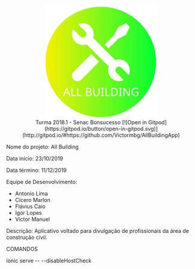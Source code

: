 <p align="center">
<img src="/src/assets/icon/logotipo_transparente.png" width="300px"><br>
Turma 2018.1 - Senac Bonsucesso
[![Open in Gitpod](https://gitpod.io/button/open-in-gitpod.svg)](http://gitpod.io/#https://github.com/Victormbg/AllBuildingApp)
</p>
Nome do projeto: All Building

Data início: 23/10/2019

Data término: 11/12/2019

Equipe de Desenvolvimento:

- Antonio Lima
- Cícero Marlon
- Flávius Caio
- Igor Lopes
- Victor Manuel

Descrição: Aplicativo voltado para divulgação
de profissionais da área de construção civil.

COMANDOS

ionic serve -- --disableHostCheck

